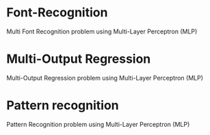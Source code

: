 # Font-Recognition
Multi Font Recognition problem using Multi-Layer Perceptron (MLP)
# Multi-Output Regression
Multi-Output Regression problem using Multi-Layer Perceptron (MLP)
# Pattern recognition
Pattern Recognition problem using Multi-Layer Perceptron (MLP)

